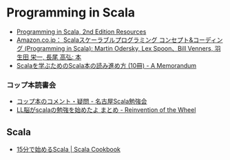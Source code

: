 Programming in Scala
====================

- [Programming in Scala, 2nd Edition Resources](http://booksites.artima.com/programming_in_scala_2ed)
- [Amazon.co.jp： Scalaスケーラブルプログラミング コンセプト&コーディング (Programming in Scala): Martin Odersky, Lex Spoon、Bill Venners, 羽生田 栄一, 長尾 高弘: 本](http://www.amazon.co.jp/Scala%E3%82%B9%E3%82%B1%E3%83%BC%E3%83%A9%E3%83%96%E3%83%AB%E3%83%97%E3%83%AD%E3%82%B0%E3%83%A9%E3%83%9F%E3%83%B3%E3%82%B0-%E3%82%B3%E3%83%B3%E3%82%BB%E3%83%97%E3%83%88-%E3%82%B3%E3%83%BC%E3%83%87%E3%82%A3%E3%83%B3%E3%82%B0-Programming-Scala/dp/4844327453)
- [Scalaを学ぶためのScala本の読み進め方 (10冊) - A Memorandum](http://etc9.hatenablog.com/entry/20110620/1308585963)

### コップ本読書会
- [コップ本のコメント・疑問 - 名古屋Scala勉強会](https://sites.google.com/site/nagoyascalas/home/koppu-hon-no-komento---gimon-1)
- [LL脳がscalaの勉強を始めたよ まとめ - Reinvention of the Wheel](http://d.hatena.ne.jp/plasticscafe/20100601/1277265505)

Scala
-----
- [15分で始めるScala | Scala Cookbook](http://xerial.org/scala-cookbook/recipes/2012/11/29/scala-in-15-minutes/)
